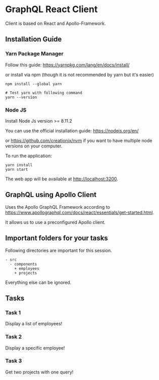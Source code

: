 # GraphQL React Client

Client is based on React and Apollo-Framework.

## Installation Guide

### Yarn Package Manager
Follow this guide: https://yarnpkg.com/lang/en/docs/install/

or install via npm (though it is not recommended by yarn but it's easier)
```shell
npm install --global yarn

# Test yarn with following command
yarn --version
```

### Node JS
Install Node Js version >= 8.11.2

You can use the official installation guide:
https://nodejs.org/en/

or https://github.com/creationix/nvm if you want to have multiple node versions on your computer.


To run the application:
```shell
yarn install
yarn start
```

The web app will be available at <http://localhost:3200>.

## GraphQL using Apollo Client

Uses the Apollo GraphQL Framework according to <https://www.apollographql.com/docs/react/essentials/get-started.html>.

It allows us to use a preconfigured Apollo client.

## Important folders for your tasks
Following directories are important for this session. 
```
- src
  - components
    + employees
    + projects 
```
Everything else can be ignored.

## Tasks
### Task 1
Display a list of employees!
### Task 2
Display a specific employee!
### Task 3
Get two projects with one query!
